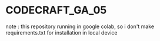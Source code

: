 # CODECRAFT_GA_05
note : this repository running in google colab, so i don't make requirements.txt for installation in local device
